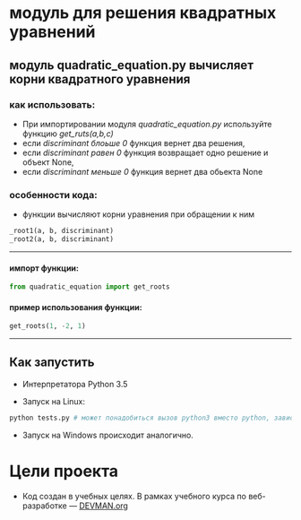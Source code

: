 # модуль для решения квадратных уравнений

## модуль quadratic_equation.py вычисляет корни квадратного уравнения

### как использовать:

+ При импортировании модуля *quadratic_equation.py* используйте функцию *get_ruts(a,b,c)* 
+ если *discriminant блоьше 0* функция вернет два решения, 
+ если *discriminant равен 0* функция возвращает одно решение и объект None, 
+ если *discriminant меньше 0* функция вернет два обьекта None

### особенности кода:

+ функции вычисляют корни уравнения при обращении к ним

```python
_root1(a, b, discriminant)
_root2(a, b, discriminant)
```
---

#### импорт функции:

```python
from quadratic_equation import get_roots
```
#### пример использования функции:

```python
get_roots(1, -2, 1)
```
---

## Как запустить

+ Интерпретатора Python 3.5

+ Запуск на Linux:

```bash
python tests.py # может понадобиться вызов python3 вместо python, зависит от настроек операционной системы
```

+ Запуск на Windows происходит аналогично.

# Цели проекта

+ Код создан в учебных целях. В рамках учебного курса по веб-разработке ― [DEVMAN.org](https://devman.org)
